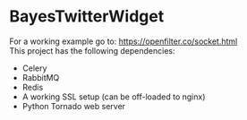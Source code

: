 BayesTwitterWidget
==================

For a working example go to: https://openfilter.co/socket.html
</br>
This project has the following dependencies:
- Celery
- RabbitMQ
- Redis
- A working SSL setup (can be off-loaded to nginx)
- Python Tornado web server
